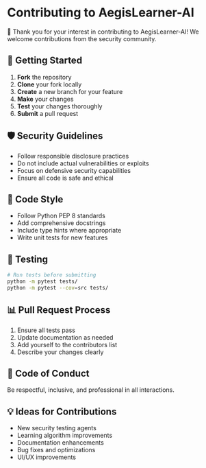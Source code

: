 # Contributing to AegisLearner-AI

🎉 Thank you for your interest in contributing to AegisLearner-AI! We welcome contributions from the security community.

## 🚀 Getting Started

1. **Fork** the repository
2. **Clone** your fork locally
3. **Create** a new branch for your feature
4. **Make** your changes
5. **Test** your changes thoroughly
6. **Submit** a pull request

## 🛡️ Security Guidelines

- Follow responsible disclosure practices
- Do not include actual vulnerabilities or exploits
- Focus on defensive security capabilities
- Ensure all code is safe and ethical

## 📝 Code Style

- Follow Python PEP 8 standards
- Add comprehensive docstrings
- Include type hints where appropriate
- Write unit tests for new features

## 🧪 Testing

```bash
# Run tests before submitting
python -m pytest tests/
python -m pytest --cov=src tests/
```

## 📊 Pull Request Process

1. Ensure all tests pass
2. Update documentation as needed
3. Add yourself to the contributors list
4. Describe your changes clearly

## 🤝 Code of Conduct

Be respectful, inclusive, and professional in all interactions.

## 💡 Ideas for Contributions

- New security testing agents
- Learning algorithm improvements
- Documentation enhancements
- Bug fixes and optimizations
- UI/UX improvements